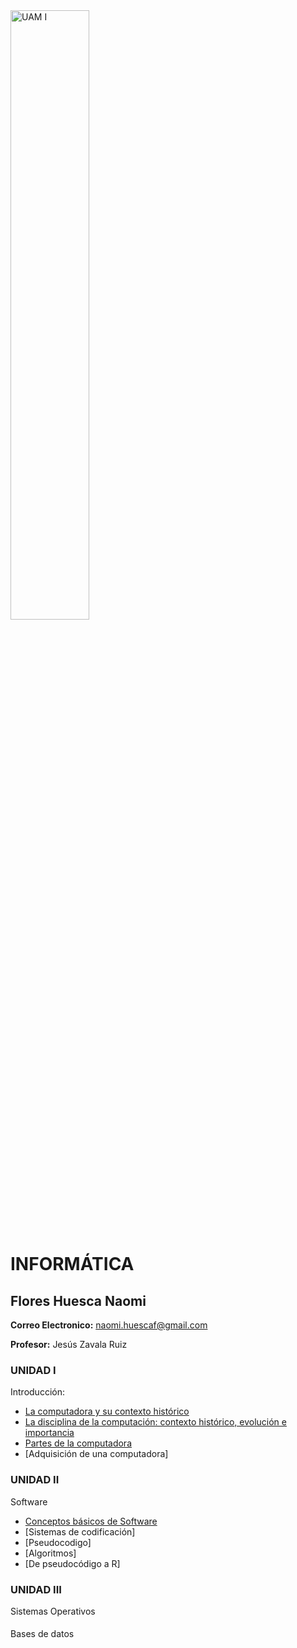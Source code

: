 <img src="Images/UAM Logo PNG.png" alt="UAM I" width="50%"/>

# INFORMÁTICA
## Flores Huesca Naomi
**Correo Electronico:**  naomi.huescaf@gmail.com


**Profesor:** Jesús Zavala Ruiz

### UNIDAD I
Introducción:
- [La computadora y su contexto histórico](Tarea1.1.md)
- [La disciplina de la computación: contexto histórico, evolución e importancia](Tarea1-2.md)
- [Partes de la computadora](Tarea1-3.md)
- [Adquisición de una computadora] 

### UNIDAD II
Software
- [Conceptos básicos de Software](Tarea2.1.md)
- [Sistemas de codificación]
- [Pseudocodigo]
- [Algoritmos]
- [De pseudocódigo a R]

### UNIDAD III
Sistemas Operativos

####
Bases de datos



